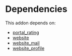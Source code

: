 # Dependencies

This addon depends on:

- [portal_rating](https://github.com/bringout/oca-ocb-website)
- [website](https://github.com/bringout/oca-ocb-website)
- [website_mail](https://github.com/bringout/oca-ocb-website)
- [website_profile](https://github.com/bringout/oca-ocb-website)
